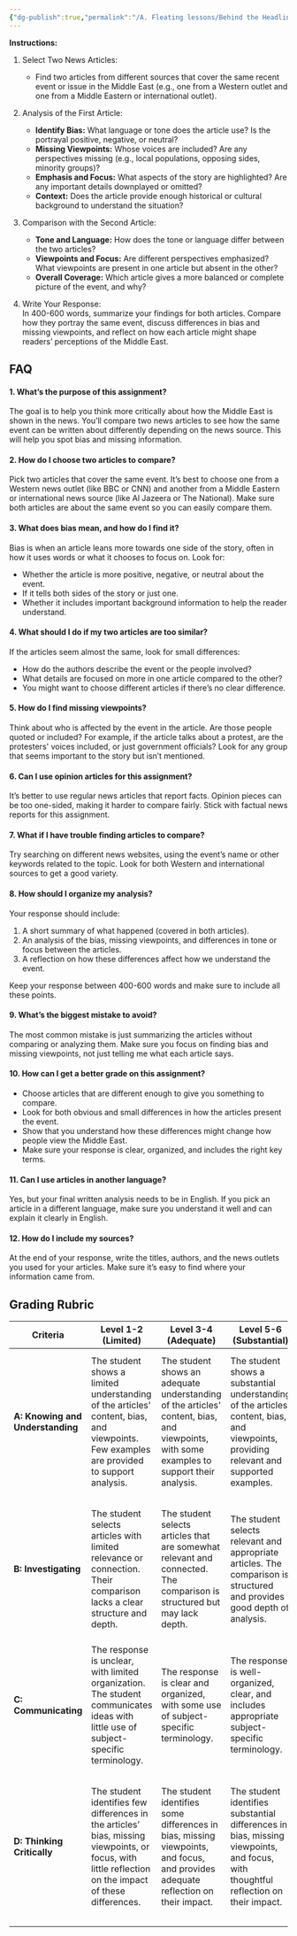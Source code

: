 ```yaml
---
{"dg-publish":true,"permalink":"/A. Fleating lessons/Behind the Headlines/"}
---
```


**Instructions:**
1. Select Two News Articles:
    
    - Find two articles from different sources that cover the same recent event or issue in the Middle East (e.g., one from a Western outlet and one from a Middle Eastern or international outlet).
2. Analysis of the First Article:
    
    - **Identify Bias:** What language or tone does the article use? Is the portrayal positive, negative, or neutral?
    - **Missing Viewpoints:** Whose voices are included? Are any perspectives missing (e.g., local populations, opposing sides, minority groups)?
    - **Emphasis and Focus:** What aspects of the story are highlighted? Are any important details downplayed or omitted?
    - **Context:** Does the article provide enough historical or cultural background to understand the situation?
3. Comparison with the Second Article:
    
    - **Tone and Language:** How does the tone or language differ between the two articles?
    - **Viewpoints and Focus:** Are different perspectives emphasized? What viewpoints are present in one article but absent in the other?
    - **Overall Coverage:** Which article gives a more balanced or complete picture of the event, and why?
4. Write Your Response:  
    In 400-600 words, summarize your findings for both articles. Compare how they portray the same event, discuss differences in bias and missing viewpoints, and reflect on how each article might shape readers’ perceptions of the Middle East.

## FAQ
#### **1. What’s the purpose of this assignment?**

The goal is to help you think more critically about how the Middle East is shown in the news. You’ll compare two news articles to see how the same event can be written about differently depending on the news source. This will help you spot bias and missing information.

#### **2. How do I choose two articles to compare?**

Pick two articles that cover the same event. It’s best to choose one from a Western news outlet (like BBC or CNN) and another from a Middle Eastern or international news source (like Al Jazeera or The National). Make sure both articles are about the same event so you can easily compare them.

#### **3. What does bias mean, and how do I find it?**

Bias is when an article leans more towards one side of the story, often in how it uses words or what it chooses to focus on. Look for:

- Whether the article is more positive, negative, or neutral about the event.
- If it tells both sides of the story or just one.
- Whether it includes important background information to help the reader understand.

#### **4. What should I do if my two articles are too similar?**

If the articles seem almost the same, look for small differences:

- How do the authors describe the event or the people involved?
- What details are focused on more in one article compared to the other?
- You might want to choose different articles if there’s no clear difference.

#### **5. How do I find missing viewpoints?**

Think about who is affected by the event in the article. Are those people quoted or included? For example, if the article talks about a protest, are the protesters' voices included, or just government officials? Look for any group that seems important to the story but isn’t mentioned.

#### **6. Can I use opinion articles for this assignment?**

It’s better to use regular news articles that report facts. Opinion pieces can be too one-sided, making it harder to compare fairly. Stick with factual news reports for this assignment.

#### **7. What if I have trouble finding articles to compare?**

Try searching on different news websites, using the event’s name or other keywords related to the topic. Look for both Western and international sources to get a good variety.

#### **8. How should I organize my analysis?**

Your response should include:

1. A short summary of what happened (covered in both articles).
2. An analysis of the bias, missing viewpoints, and differences in tone or focus between the articles.
3. A reflection on how these differences affect how we understand the event.

Keep your response between 400-600 words and make sure to include all these points.

#### **9. What’s the biggest mistake to avoid?**

The most common mistake is just summarizing the articles without comparing or analyzing them. Make sure you focus on finding bias and missing viewpoints, not just telling me what each article says.

#### **10. How can I get a better grade on this assignment?**

- Choose articles that are different enough to give you something to compare.
- Look for both obvious and small differences in how the articles present the event.
- Show that you understand how these differences might change how people view the Middle East.
- Make sure your response is clear, organized, and includes the right key terms.

#### **11. Can I use articles in another language?**

Yes, but your final written analysis needs to be in English. If you pick an article in a different language, make sure you understand it well and can explain it clearly in English.

#### **12. How do I include my sources?**

At the end of your response, write the titles, authors, and the news outlets you used for your articles. Make sure it’s easy to find where your information came from.
## Grading Rubric

|**Criteria**|**Level 1-2 (Limited)**|**Level 3-4 (Adequate)**|**Level 5-6 (Substantial)**|**Level 7-8 (Excellent)**|
|---|---|---|---|---|
|**A: Knowing and Understanding**|The student shows a limited understanding of the articles' content, bias, and viewpoints. Few examples are provided to support analysis.|The student shows an adequate understanding of the articles' content, bias, and viewpoints, with some examples to support their analysis.|The student shows a substantial understanding of the articles' content, bias, and viewpoints, providing relevant and supported examples.|The student demonstrates an excellent understanding of the articles' content, bias, and viewpoints, offering insightful examples and detailed explanations.|
|**B: Investigating**|The student selects articles with limited relevance or connection. Their comparison lacks a clear structure and depth.|The student selects articles that are somewhat relevant and connected. The comparison is structured but may lack depth.|The student selects relevant and appropriate articles. The comparison is structured and provides good depth of analysis.|The student selects highly relevant and appropriate articles. The comparison is well-structured, detailed, and demonstrates excellent depth of analysis.|
|**C: Communicating**|The response is unclear, with limited organization. The student communicates ideas with little use of subject-specific terminology.|The response is clear and organized, with some use of subject-specific terminology.|The response is well-organized, clear, and includes appropriate subject-specific terminology.|The response is highly organized, clear, and sophisticated, using a range of subject-specific terminology accurately.|
|**D: Thinking Critically**|The student identifies few differences in the articles’ bias, missing viewpoints, or focus, with little reflection on the impact of these differences.|The student identifies some differences in bias, missing viewpoints, and focus, and provides adequate reflection on their impact.|The student identifies substantial differences in bias, missing viewpoints, and focus, with thoughtful reflection on their impact.|The student expertly identifies and analyzes key differences in bias, missing viewpoints, and focus, providing insightful reflection on their impact on readers’ perceptions.|
